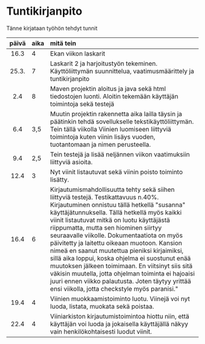 # Tuntikirjanpito

Tänne kirjataan työhön tehdyt tunnit

| päivä | aika | mitä tein  |
| :----:|:-----| :-----|
| 16.3  | 4    | Ekan viikon laskarit |
| 25.3. | 7    | Laskarit 2 ja harjoitustyön tekeminen. Käyttöliittymän suunnittelua, vaatimusmäärittely ja tuntikirjanpito |
| 2.4   | 8    | Maven projektin aloitus ja java sekä html tiedostojen luonti. Aloitin tekemään käyttäjän toimintoja sekä     testejä|
| 6.4   | 3,5  | Muutin projektin rakennetta aika lailla täysin ja päätinkin tehdä sovellukselle tekstikäyttöliittymän. Tein tällä viikolla Viinien luomiseen liittyviä toimintoja kuten viinin lisäys vuoden, tuotantomaan ja nimen perusteella. 
| 9.4   | 2,5  | Tein testejä ja lisää neljännen viikon vaatimuksiin liittyviä asioita. 
| 12.4  | 3    | Nyt viinit listautuvat sekä viinin poisto toiminto lisätty. 
| 16.4  | 6    | Kirjautumismahdollisuutta tehty sekä siihen liittyviä testejä. Testikattavuus n.40%. Kirjautuminen onnistuu tällä hetkellä "susanna" käyttäjätunnuksella. Tällä hetkellä myös kaikki viinit listautuvat mitkä on luotu käyttäjästä riippumatta, mutta sen hiominen siirtyy seuraavalle viikolle. Dokumentaatiota on myös päivitetty ja laitettu oikeaan muotoon. Kansion nimeä en saanut muutettua pieniksi kirjaimiksi, sillä aika loppui, koska ohjelma ei suostunut enää muutoksen jälkeen toimimaan. En viitsinyt siis sitä väkisin muutella, jotta ohjelman toiminta ei hajoaisi juuri ennen viikko palautusta. Joten täytyy yrittää ensi viikolla, jotta checkstyle myös paranisi."
| 19.4 | 4    | Viinien muokkaamistoiminto luotu. Viinejä voi nyt luoda, listata, muokata sekä poistaa. 
| 22.4 | 4    | Viiniarkiston kirjautumistoimintoa hiottu niin, että käyttäjän voi luoda ja jokaisella käyttäjällä näkyy vain henkilökohtaisesti luodut viinit. 
